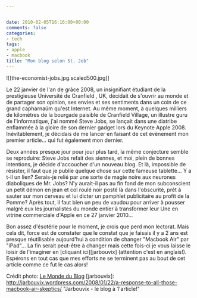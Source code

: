 ```yaml
---


date: 2010-02-05T16:16:00+00:00
comments: false
categories: 
- tech
tags:
- apple
- macbook
title: "Mon blog selon St. Job"
---
```

![[the-economist-jobs.jpg.scaled500.jpg]]

 Le 22 janvier de l'an de grâce 2008, un insignifiant étudiant de la prestigieuse Université de Cranfield , UK, décidait de s'ouvrir au monde et de partager son opinion, ses envies et ses sentiments dans un coin de ce grand capharnaüm qu'est Internet. Au même moment, à quelques milliers de kilomètres de la bourgade paisible de Cranfield Village, un illustre guru de l'informatique, j'ai nommé Steve Jobs, se lançait dans une diatribe enflammée à la gloire de son dernier gadget lors du Keynote Apple 2008. Inévitablement, je décidais de me lancer en faisant de cet évènement mon premier article... qui fut également mon dernier.

 Deux années presque jour pour jour plus tard, la même conjecture semble se reproduire: Steve Jobs refait des siennes, et moi, plein de bonnes intentions, je décide d'accoucher d'un nouveau blog. Et là, impossible de résister, il faut que je publie quelque chose sur cette fameuse tablette... Y a t-il un lien? Serais-je relié par une sorte de magie noire aux neurones diaboliques de Mr. Jobs? N'y aurait-il pas au fin fond de mon subconscient un petit démon en jean et col roulé noir posté là dans l'obscurité, prêt à sauter sur mon cerveau et lui dicter un pamphlet publicitaire au profit de la Pomme? Après tout, il faut bien un peu de vaudou pour arriver à pousser malgré eux les journalistes du monde entier à transformer leur Une en vitrine commerciale d'Apple en ce 27 janvier 2010...

 Bon assez d'ésotérie pour le moment, je crois que perd mon lectorat. Mais cela dit, force est de constater que le constat que je faisais il y a 2 ans est presque réutilisable aujourd'hui à condition de changer "Macbook Air" par "iPad"... La fin serait peut-être à changer mais cette fois-ci je vous laisse le loisir de l'imaginer en [cliquant ici][jarbouvix]  (attention c'est en anglais!). Espérons en tout cas que mes efforts ne se  terminent pas au bout de cet article comme ce fut le cas alors!

 Crédit photo: [Le Monde du Blog](http://www.lemondedublog.com/2010/02/saint-jobs-et-lipad-the-economist.php "Saint Jobs et l'iPad")
 [jarbouvix]: http://jarbouvix.wordpress.com/2008/01/22/a-response-to-all-those-macbook-air-skeptics/ "Jarbouvix - le blog à 1'article!"

